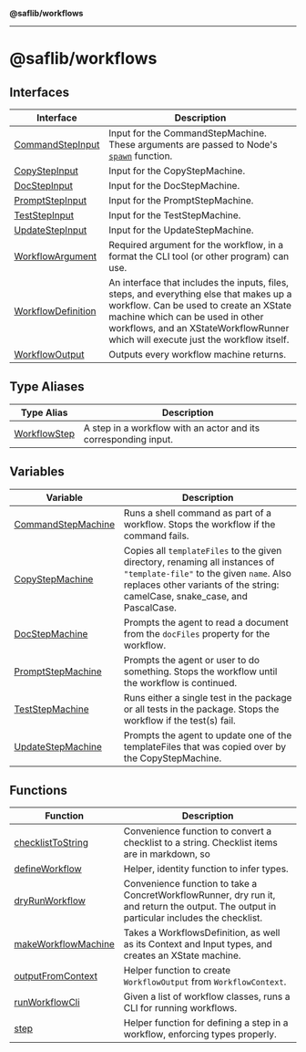 **@saflib/workflows**

---

# @saflib/workflows

## Interfaces

| Interface                                              | Description                                                                                                                                                                                                                                               |
| ------------------------------------------------------ | --------------------------------------------------------------------------------------------------------------------------------------------------------------------------------------------------------------------------------------------------------- |
| [CommandStepInput](interfaces/CommandStepInput.md)     | Input for the CommandStepMachine. These arguments are passed to Node's [`spawn`](https://nodejs.org/api/child_process.html#child_processspawncommand-args-options) function.                                                                              |
| [CopyStepInput](interfaces/CopyStepInput.md)           | Input for the CopyStepMachine.                                                                                                                                                                                                                            |
| [DocStepInput](interfaces/DocStepInput.md)             | Input for the DocStepMachine.                                                                                                                                                                                                                             |
| [PromptStepInput](interfaces/PromptStepInput.md)       | Input for the PromptStepMachine.                                                                                                                                                                                                                          |
| [TestStepInput](interfaces/TestStepInput.md)           | Input for the TestStepMachine.                                                                                                                                                                                                                            |
| [UpdateStepInput](interfaces/UpdateStepInput.md)       | Input for the UpdateStepMachine.                                                                                                                                                                                                                          |
| [WorkflowArgument](interfaces/WorkflowArgument.md)     | Required argument for the workflow, in a format the CLI tool (or other program) can use.                                                                                                                                                                  |
| [WorkflowDefinition](interfaces/WorkflowDefinition.md) | An interface that includes the inputs, files, steps, and everything else that makes up a workflow. Can be used to create an XState machine which can be used in other workflows, and an XStateWorkflowRunner which will execute just the workflow itself. |
| [WorkflowOutput](interfaces/WorkflowOutput.md)         | Outputs every workflow machine returns.                                                                                                                                                                                                                   |

## Type Aliases

| Type Alias                                   | Description                                                     |
| -------------------------------------------- | --------------------------------------------------------------- |
| [WorkflowStep](type-aliases/WorkflowStep.md) | A step in a workflow with an actor and its corresponding input. |

## Variables

| Variable                                              | Description                                                                                                                                                                                            |
| ----------------------------------------------------- | ------------------------------------------------------------------------------------------------------------------------------------------------------------------------------------------------------ |
| [CommandStepMachine](variables/CommandStepMachine.md) | Runs a shell command as part of a workflow. Stops the workflow if the command fails.                                                                                                                   |
| [CopyStepMachine](variables/CopyStepMachine.md)       | Copies all `templateFiles` to the given directory, renaming all instances of `"template-file"` to the given `name`. Also replaces other variants of the string: camelCase, snake_case, and PascalCase. |
| [DocStepMachine](variables/DocStepMachine.md)         | Prompts the agent to read a document from the `docFiles` property for the workflow.                                                                                                                    |
| [PromptStepMachine](variables/PromptStepMachine.md)   | Prompts the agent or user to do something. Stops the workflow until the workflow is continued.                                                                                                         |
| [TestStepMachine](variables/TestStepMachine.md)       | Runs either a single test in the package or all tests in the package. Stops the workflow if the test(s) fail.                                                                                          |
| [UpdateStepMachine](variables/UpdateStepMachine.md)   | Prompts the agent to update one of the templateFiles that was copied over by the CopyStepMachine.                                                                                                      |

## Functions

| Function                                                | Description                                                                                                                               |
| ------------------------------------------------------- | ----------------------------------------------------------------------------------------------------------------------------------------- |
| [checklistToString](functions/checklistToString.md)     | Convenience function to convert a checklist to a string. Checklist items are in markdown, so                                              |
| [defineWorkflow](functions/defineWorkflow.md)           | Helper, identity function to infer types.                                                                                                 |
| [dryRunWorkflow](functions/dryRunWorkflow.md)           | Convenience function to take a ConcretWorkflowRunner, dry run it, and return the output. The output in particular includes the checklist. |
| [makeWorkflowMachine](functions/makeWorkflowMachine.md) | Takes a WorkflowsDefinition, as well as its Context and Input types, and creates an XState machine.                                       |
| [outputFromContext](functions/outputFromContext.md)     | Helper function to create `WorkflowOutput` from `WorkflowContext`.                                                                        |
| [runWorkflowCli](functions/runWorkflowCli.md)           | Given a list of workflow classes, runs a CLI for running workflows.                                                                       |
| [step](functions/step.md)                               | Helper function for defining a step in a workflow, enforcing types properly.                                                              |
